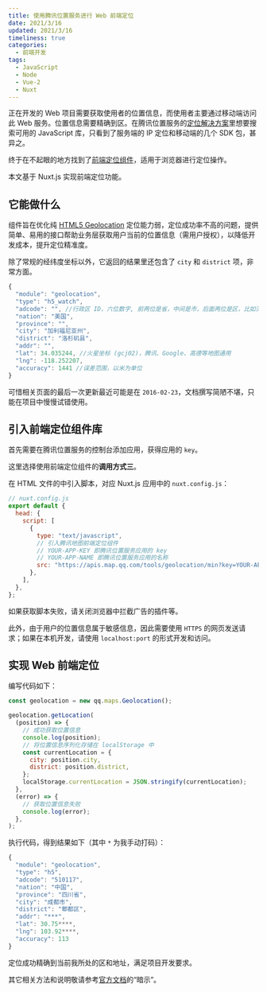```yaml
---
title: 使用腾讯位置服务进行 Web 前端定位
date: 2021/3/16
updated: 2021/3/16
timeliness: true
categories:
  - 前端开发
tags:
  - JavaScript
  - Node
  - Vue-2
  - Nuxt
---
```


正在开发的 Web 项目需要获取使用者的位置信息，而使用者主要通过移动端访问此 Web 服务。位置信息需要精确到区。在腾讯位置服务的[定位解决方案](https://lbs.qq.com/location/#anchor)里想要搜索可用的 JavaScript 库，只看到了服务端的 IP 定位和移动端的几个 SDK 包，甚异之。

终于在不起眼的地方找到了[前端定位组件](https://lbs.qq.com/webApi/component/componentGuide/componentGeolocation)，适用于浏览器进行定位操作。

本文基于 Nuxt.js 实现前端定位功能。

## 它能做什么

组件旨在优化纯 [HTML5 Geolocation](https://w3c.github.io/geolocation-api) 定位能力弱，定位成功率不高的问题，提供简单、易用的接口帮助业务层获取用户当前的位置信息（需用户授权），以降低开发成本，提升定位精准度。

除了常规的经纬度坐标以外，它返回的结果里还包含了 `city` 和 `district` 项，非常方面。

```js
{
  "module": "geolocation",
  "type": "h5_watch",
  "adcode": "", //行政区 ID，六位数字, 前两位是省，中间是市，后面两位是区，比如深圳市 ID 为 440300
  "nation": "美国",
  "province": "",
  "city": "加利福尼亚州",
  "district": "洛杉矶县",
  "addr": "",
  "lat": 34.035244, //火星坐标 (gcj02)，腾讯、Google、高德等地图通用
  "lng": -118.252207,
  "accuracy": 1441 //误差范围，以米为单位
}
```

可惜相关页面的最后一次更新最近可能是在 `2016-02-23`，文档撰写简陋不堪，只能在项目中慢慢试错使用。

## 引入前端定位组件库

首先需要在腾讯位置服务的控制台添加应用，获得应用的 `key`。

这里选择使用前端定位组件的**调用方式三**。

在 HTML 文件的中引入脚本，对应 Nuxt.js 应用中的 `nuxt.config.js`：

```js
// nuxt.config.js
export default {
  head: {
    script: [
      {
        type: "text/javascript",
        // 引入腾讯地图前端定位组件
        // YOUR-APP-KEY 即腾讯位置服务应用的 key
        // YOUR-APP-NAME 即腾讯位置服务应用的名称
        src: "https://apis.map.qq.com/tools/geolocation/min?key=YOUR-APP-KEY&referer=YOUR-APP-NAME",
      },
    ],
  },
};
```

如果获取脚本失败，请关闭浏览器中拦截广告的插件等。

此外，由于用户的位置信息属于敏感信息，因此需要使用 `HTTPS` 的网页发送请求；如果在本机开发，请使用 `localhost:port` 的形式开发和访问。

## 实现 Web 前端定位

编写代码如下：

```js
const geolocation = new qq.maps.Geolocation();

geolocation.getLocation(
  (position) => {
    // 成功获取位置信息
    console.log(position);
    // 将位置信息序列化存储在 localStorage 中
    const currentLocation = {
      city: position.city,
      district: position.district,
    };
    localStorage.currentLocation = JSON.stringify(currentLocation);
  },
  (error) => {
    // 获取位置信息失败
    console.log(error);
  },
);
```

执行代码，得到结果如下（其中 `*` 为我手动打码）：

```js
{
  "module": "geolocation",
  "type": "h5",
  "adcode": "510117",
  "nation": "中国",
  "province": "四川省",
  "city": "成都市",
  "district": "郫都区",
  "addr": "***",
  "lat": 30.75****,
  "lng": 103.92****,
  "accuracy": 113
}
```

定位成功精确到当前我所处的区和地址，满足项目开发要求。

其它相关方法和说明敬请参考[官方文档](https://lbs.qq.com/webApi/component/componentGuide/componentGeolocation)的“暗示”。
